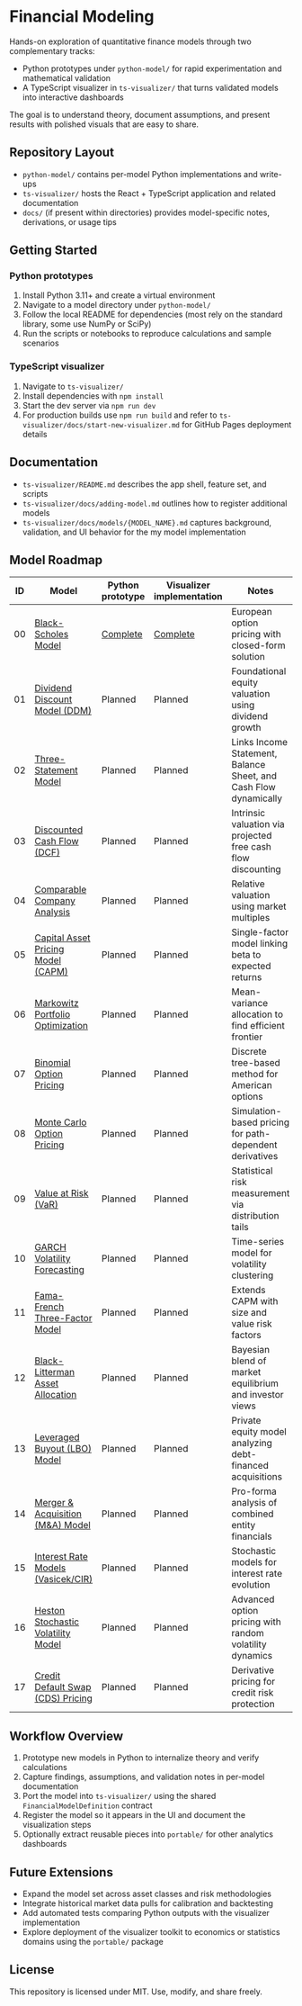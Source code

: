 # Financial Modeling

Hands-on exploration of quantitative finance models through two complementary tracks:

- Python prototypes under `python-model/` for rapid experimentation and mathematical validation
- A TypeScript visualizer in `ts-visualizer/` that turns validated models into interactive dashboards

The goal is to understand theory, document assumptions, and present results with polished visuals that are easy to share.

## Repository Layout

- `python-model/` contains per-model Python implementations and write-ups
- `ts-visualizer/` hosts the React + TypeScript application and related documentation
- `docs/` (if present within directories) provides model-specific notes, derivations, or usage tips

## Getting Started

### Python prototypes

1. Install Python 3.11+ and create a virtual environment
2. Navigate to a model directory under `python-model/`
3. Follow the local README for dependencies (most rely on the standard library, some use NumPy or SciPy)
4. Run the scripts or notebooks to reproduce calculations and sample scenarios

### TypeScript visualizer

1. Navigate to `ts-visualizer/`
2. Install dependencies with `npm install`
3. Start the dev server via `npm run dev`
4. For production builds use `npm run build` and refer to `ts-visualizer/docs/start-new-visualizer.md` for GitHub Pages deployment details

## Documentation

- `ts-visualizer/README.md` describes the app shell, feature set, and scripts
- `ts-visualizer/docs/adding-model.md` outlines how to register additional models
- `ts-visualizer/docs/models/{MODEL_NAME}.md` captures background, validation, and UI behavior for the my model implementation

## Model Roadmap

| ID | Model | Python prototype | Visualizer implementation | Notes |
| -- | ----- | ---------------- | ------------------------- | ----- |
| 00 | [Black-Scholes Model](./python-model/Black-Scholes-Model/README.md) | [Complete](./python-model/Black-Scholes-Model/black_scholes_model.py) | [Complete](./ts-visualizer/src/models/BlackScholes.tsx) | European option pricing with closed-form solution |
| 01 | [Dividend Discount Model (DDM)](./python-model/DDM-Model/README.md) | Planned | Planned | Foundational equity valuation using dividend growth |
| 02 | [Three-Statement Model](./python-model/Three-Statement-Model/README.md) | Planned | Planned | Links Income Statement, Balance Sheet, and Cash Flow dynamically |
| 03 | [Discounted Cash Flow (DCF)](./python-model/DCF-Model/README.md) | Planned | Planned | Intrinsic valuation via projected free cash flow discounting |
| 04 | [Comparable Company Analysis](./python-model/Comps-Model/README.md) | Planned | Planned | Relative valuation using market multiples |
| 05 | [Capital Asset Pricing Model (CAPM)](./python-model/CAPM-Model/README.md) | Planned | Planned | Single-factor model linking beta to expected returns |
| 06 | [Markowitz Portfolio Optimization](./python-model/Markowitz-Model/README.md) | Planned | Planned | Mean-variance allocation to find efficient frontier |
| 07 | [Binomial Option Pricing](./python-model/Binomial-Model/README.md) | Planned | Planned | Discrete tree-based method for American options |
| 08 | [Monte Carlo Option Pricing](./python-model/Monte-Carlo-Model/README.md) | Planned | Planned | Simulation-based pricing for path-dependent derivatives |
| 09 | [Value at Risk (VaR)](./python-model/VaR-Model/README.md) | Planned | Planned | Statistical risk measurement via distribution tails |
| 10 | [GARCH Volatility Forecasting](./python-model/GARCH-Model/README.md) | Planned | Planned | Time-series model for volatility clustering |
| 11 | [Fama-French Three-Factor Model](./python-model/Fama-French-Model/README.md) | Planned | Planned | Extends CAPM with size and value risk factors |
| 12 | [Black-Litterman Asset Allocation](./python-model/Black-Litterman-Model/README.md) | Planned | Planned | Bayesian blend of market equilibrium and investor views |
| 13 | [Leveraged Buyout (LBO) Model](./python-model/LBO-Model/README.md) | Planned | Planned | Private equity model analyzing debt-financed acquisitions |
| 14 | [Merger & Acquisition (M&A) Model](./python-model/MA-Model/README.md) | Planned | Planned | Pro-forma analysis of combined entity financials |
| 15 | [Interest Rate Models (Vasicek/CIR)](./python-model/Interest-Rate-Models/README.md) | Planned | Planned | Stochastic models for interest rate evolution |
| 16 | [Heston Stochastic Volatility Model](./python-model/Heston-Model/README.md) | Planned | Planned | Advanced option pricing with random volatility dynamics |
| 17 | [Credit Default Swap (CDS) Pricing](./python-model/CDS-Model/README.md) | Planned | Planned | Derivative pricing for credit risk protection |


## Workflow Overview

1. Prototype new models in Python to internalize theory and verify calculations
2. Capture findings, assumptions, and validation notes in per-model documentation
3. Port the model into `ts-visualizer/` using the shared `FinancialModelDefinition` contract
4. Register the model so it appears in the UI and document the visualization steps
5. Optionally extract reusable pieces into `portable/` for other analytics dashboards

## Future Extensions

- Expand the model set across asset classes and risk methodologies
- Integrate historical market data pulls for calibration and backtesting
- Add automated tests comparing Python outputs with the visualizer implementation
- Explore deployment of the visualizer toolkit to economics or statistics domains using the `portable/` package

## License

This repository is licensed under MIT. Use, modify, and share freely.
